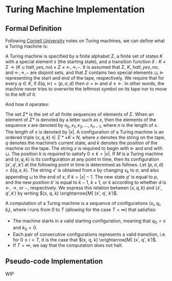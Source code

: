 # Turing Machine Implementation

## Formal Definition

Following
[Cornell University](https://www.cs.cornell.edu/courses/cs4820/2018sp/handouts/turingm.pdf)
notes on Turing machines, we can define what a Turing machine is:

A Turing machine is specified by a finite alphabet $\Sigma$, a finite set of states
$K$ with a special element $s$ (the starting state), and a transition function
$\delta : K \times \Sigma \rightarrow (K \cup {halt, yes, no}) \times \Sigma \times {\leftarrow, \rightarrow, −}$.
It is assumed that $\Sigma$, $K$, ${halt,yes,no}$, and ${\leftarrow, \rightarrow, −}$ are disjoint sets,
and that $\Sigma$ contains two special elements $\sqcup, \vartriangleright$
representing the start and end of the tape, respectively. We require that for every
$q \in K$, if $\delta(q, \vartriangleright) = (p, \sigma, d)$ then $\sigma = \vartriangleright$
and $d \neq \leftarrow$. In other words, the machine never tries to overwrite the
leftmost symbol on its tape nor to move to the left of it.

And how it operates:

The set $\Sigma \ast$ is the set of all finite sequences of elements of $\Sigma$. When
an element of $\Sigma \ast$ is denoted by a letter such as $x$, then the elements of the
sequence $x$ are denoted by $x_0, x_1, x_2, . . . , x_{n−1}$, where $n$ is the length of $x$.
The length of $x$ is denoted by $|x|$. A configuration of a Turing machine is an ordered
triple $(x, q, k) \in \Sigma \ast \times K \times N$, where $x$ denotes the string on the
tape, $q$ denotes the machine’s current state, and $k$ denotes the position of the
machine on the tape. The string $x$ is required to begin with $\vartriangleright$ and end with
$\sqcup$. The position $k$ is required to satisfy $0 ≤ k < |x|$.
If $M$ is a Turing machine and $(x, q, k)$ is its configuration at any point in time, then
its configuration $(x′, q′, k′)$ at the following point in time is determined as follows. Let
$(p, \sigma, d) = \delta(q, x, k)$. The string $x′$ is obtained from $x$ by changing $x_k$
to $\sigma$, and also appending $\sqcup$ to the end of $x$, if $k = |x| − 1$. The new
state $q′$ is equal to $p$, and the new position $k′$ is equal to $k − 1$, $k + 1$, or $k$
according to whether $d$ is $\leftarrow$, $\rightarrow$, or $−$, respectively. We express
this relation between $(x, q, k)$ and $(x′, q′, k′)$ by writing
$(x, q, k) \xrightarrow[M] (x′, q′, k′)$.

A computation of a Turing machine is a sequence of configurations $(x_i, q_i, k_i)$,
where $i$ runs from $0$ to $T$ (allowing for the case $T = \infty$) that satisfies:

- The machine starts in a valid starting configuration, meaning that $q_0 = s$ and $k_0 = 0$.
- Each pair of consecutive configurations represents a valid transition, i.e. for $0 ≤ i < T$,
  it is the case that $(x, q, k) \xrightarrow[M] (x′, q′, k′)$.
- If $T = \infty$, we say that the computation does not halt.

## Pseudo-code Implementation

WIP
